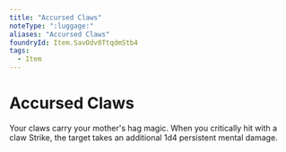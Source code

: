 ```yaml
---
title: "Accursed Claws"
noteType: ":luggage:"
aliases: "Accursed Claws"
foundryId: Item.SavOdv0TtqdmStb4
tags:
  - Item
---
```


# Accursed Claws

Your claws carry your mother's hag magic. When you critically hit with a claw Strike, the target takes an additional 1d4 persistent mental damage.
